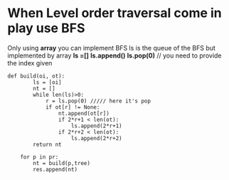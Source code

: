 # When Level order traversal come in play use BFS

Only using **array** you can implement BFS 
ls is the queue of the BFS but implemented by array 
**ls =[]**
**ls.append()**
**ls.pop(0)** // you need to provide the index given

```
def build(oi, ot):
        ls = [oi]
        nt = [] 
        while len(ls)>0:
            r = ls.pop(0) ///// here it's pop
            if ot[r] != None:
                nt.append(ot[r])
                if 2*r+1 < len(ot):
                    ls.append(2*r+1)
                if 2*r+2 < len(ot):
                    ls.append(2*r+2)
        return nt

    for p in pr:
        nt = build(p,tree)
        res.append(nt)
```
